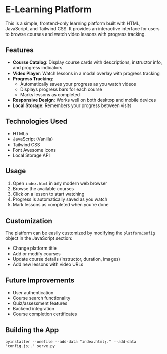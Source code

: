 # E-Learning Platform

This is a simple, frontend-only learning platform built with HTML, JavaScript, and Tailwind CSS. It provides an interactive interface for users to browse courses and watch video lessons with progress tracking.

## Features

- **Course Catalog**: Display course cards with descriptions, instructor info, and progress indicators
- **Video Player**: Watch lessons in a modal overlay with progress tracking
- **Progress Tracking**: 
  - Automatically saves your progress as you watch videos
  - Displays progress bars for each course
  - Marks lessons as completed
- **Responsive Design**: Works well on both desktop and mobile devices
- **Local Storage**: Remembers your progress between visits

## Technologies Used

- HTML5
- JavaScript (Vanilla)
- Tailwind CSS
- Font Awesome icons
- Local Storage API

## Usage

1. Open `index.html` in any modern web browser
2. Browse the available courses
3. Click on a lesson to start watching
4. Progress is automatically saved as you watch
5. Mark lessons as completed when you're done

## Customization

The platform can be easily customized by modifying the `platformConfig` object in the JavaScript section:

- Change platform title
- Add or modify courses
- Update course details (instructor, duration, images)
- Add new lessons with video URLs

## Future Improvements

- User authentication
- Course search functionality
- Quiz/assessment features
- Backend integration
- Course completion certificates

## Building the App

```
pyinstaller --onefile --add-data "index.html;." --add-data "config.js;." serve.py
```
